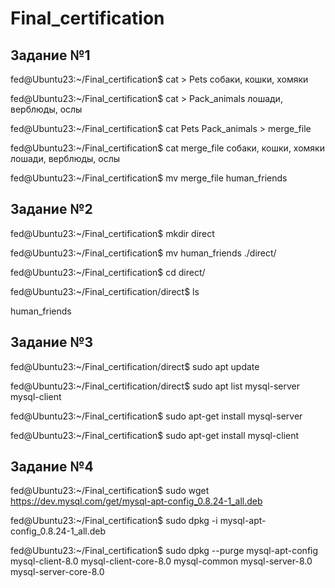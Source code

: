 # Final_certification

## Задание №1

fed@Ubuntu23:~/Final_certification$ cat > Pets
собаки, кошки, хомяки

fed@Ubuntu23:~/Final_certification$ cat > Pack_animals
лошади, верблюды, ослы

fed@Ubuntu23:~/Final_certification$ cat Pets  Pack_animals > merge_file

fed@Ubuntu23:~/Final_certification$ cat merge_file
собаки, кошки, хомяки
лошади, верблюды, ослы

fed@Ubuntu23:~/Final_certification$ mv merge_file human_friends

## Задание №2

fed@Ubuntu23:~/Final_certification$ mkdir direct

fed@Ubuntu23:~/Final_certification$ mv human_friends ./direct/

fed@Ubuntu23:~/Final_certification$ cd direct/

fed@Ubuntu23:~/Final_certification/direct$ ls

human_friends

## Задание №3

fed@Ubuntu23:~/Final_certification/direct$ sudo apt update

fed@Ubuntu23:~/Final_certification/direct$ sudo apt list mysql-server mysql-client

fed@Ubuntu23:~/Final_certification$ sudo apt-get install mysql-server

fed@Ubuntu23:~/Final_certification$ sudo apt-get install mysql-client

## Задание №4

fed@Ubuntu23:~/Final_certification$ sudo wget https://dev.mysql.com/get/mysql-apt-config_0.8.24-1_all.deb

fed@Ubuntu23:~/Final_certification$ sudo dpkg -i mysql-apt-config_0.8.24-1_all.deb

fed@Ubuntu23:~/Final_certification$ sudo dpkg --purge  mysql-apt-config mysql-client-8.0  mysql-client-core-8.0  mysql-common  mysql-server-8.0  mysql-server-core-8.0